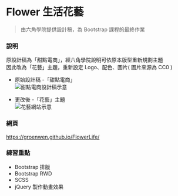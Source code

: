 # Flower 生活花藝
>由六角學院提供設計稿，為 Bootstrap 課程的最終作業  

### 說明  
原設計稿為「甜點電商」，經六角學院說明可依原本版型重新規劃主題  
因此改為「花藝」主題，重新設定 Logo、配色、圖片( 圖片來源為 CC0 )

* 原始設計稿 -「甜點電商」  
![甜點電商設計稿示意](https://groenwen.github.io/FlowerLife/image/README_image1.png)

* 更改後 -「花藝」主題  
![花藝網站示意](https://groenwen.github.io/FlowerLife/image/README_image2.png)


### 網頁
https://groenwen.github.io/FlowerLife/

### 練習重點
* Bootstrap 排版
* Bootstrap RWD
* SCSS
* jQuery 製作動畫效果
